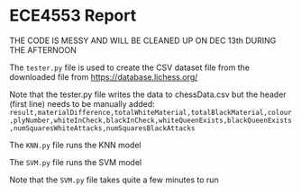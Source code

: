 # ECE4553 Report

THE CODE IS MESSY AND WILL BE CLEANED UP ON DEC 13th DURING THE AFTERNOON

The `tester.py` file is used to create the CSV dataset file from the downloaded file from https://database.lichess.org/

Note that the tester.py file writes the data to chessData.csv but the header (first line) needs to be manually added:
`result,materialDifference,totalWhiteMaterial,totalBlackMaterial,colour,plyNumber,whiteInCheck,blackInCheck,whiteQueenExists,blackQueenExists,numSquaresWhiteAttacks,numSquaresBlackAttacks`

The `KNN.py` file runs the KNN model

The `SVM.py` file runs the SVM model

Note that the `SVM.py` file takes quite a few minutes to run
